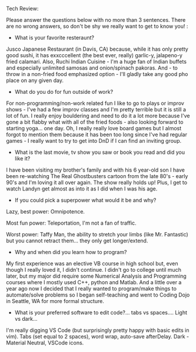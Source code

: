 Tech Review:

Please answer the questions below with no more than 3 sentences. There are no wrong answers, so don't be shy we really want to get to know you! :

<!-- - What is your favorite resteraunt?
Jusco Japanese Restaurant (in Davis, CA) because it has pretty good sushi but exxcccellent garlic-y, jalepeno-y fried calamari. Also, Ruchi Indian Cuisine - I'm a huge fan of Indian buffets and especially samosas and onion/spinach pakoras. And - to throw in a non-fried food emphasized option - any good pho place any day.

- What do you do for fun outside of work?
For non-programming/non-work related fun I like to go to plays or improv shows - I've had a few improv classes and I'm pretty terrible but it is still a lot of fun. I really enjoy bouldering and need to do it a lot more because I've gone a bit flabby what with all of the fried foods - also looking forward to starting yoga... one day. Oh, I really really love board games but I almost forgot to mention them because it has been too long since I've had regular games - I really want to try to get into DnD if I can find an inviting group.

- What is the last movie, tv show you saw or book you read and did you like it?
I have been visiting my brother's family and with his 6 year-old son I have been re-watching The Real Ghostbuster cartoon from the late 80's - early 90's and I'm loving it. The show really holds up! Plus, I get to watch Landyn get almost as into it as I did when I was his age.

- If you could pick a superpower what would it be and why?
Lazy, best power: Omnipotence.
Most fun power: Teleportation, I'm not a fan of traffic.
Worst power: Taffy Man, the ability to stretch your limbs (like Mr. Fantastic) but you cannot retract them... they only get longer/extend.

- Why and when did you learn how to program?
My first experience was an elective VB course in high school but, even though I really loved it, I didn't continue. I didn't go to college until much later, but my major did require some Numerical Analysis and Programming courses where I mostly used C++, python and Matlab. And a little over a year ago now I decided that I really wanted to program/make things to automate/solve problems so I began self-teaching and went to coding dojo for more formal structure.

- What is your preferred software to edit code?... tabs vs spaces…. Light vs dark...
I'm really digging VS Code (but surprisingly pretty happy with basic edits in vim). Tabs (set equal to 2 spaces), word wrap, autosave afterDelay. Dark - Material Neutral, VSCode icons.


--- -->
 - What is your favorite resteraunt?

Jusco Japanese Restaurant (in Davis, CA) because, while it has only pretty good sushi, it has exxcccellent (the best ever, really) garlic-y, jalapeno-y fried calamari. Also, Ruchi Indian Cuisine - I'm a huge fan of Indian buffets and especially unlimited samosas and onion/spinach pakoras. And - to throw in a non-fried food emphasized option - I'll gladly take any good pho place on any given day.


- What do you do for fun outside of work?

For non-programming/non-work related fun I like to go to plays or improv shows - I've had a few improv classes and I'm pretty terrible but it is still a lot of fun. I really enjoy bouldering and need to do it a lot more because I've gone a bit flabby what with all of the fried foods - also looking forward to starting yoga... one day. Oh, I really really love board games but I almost forgot to mention them because it has been too long since I've had regular games - I really want to try to get into DnD if I can find an inviting group.


- What is the last movie, tv show you saw or book you read and did you like it?

I have been visiting my brother's family and with his 6 year-old son I have been re-watching The Real Ghostbusters cartoon from the late 80's - early 90's and I'm loving it all over again. The show really holds up! Plus, I get to watch Landyn get almost as into it as I did when I was his age.


- If you could pick a superpower what would it be and why?

Lazy, best power: Omnipotence.

Most fun power: Teleportation, I'm not a fan of traffic.

Worst power: Taffy Man, the ability to stretch your limbs (like Mr. Fantastic) but you cannot retract them... they only get longer/extend.


- Why and when did you learn how to program?

My first experience was an elective VB course in high school but, even though I really loved it, I didn't continue. I didn't go to college until much later, but my major did require some Numerical Analysis and Programming courses where I mostly used C++, python and Matlab. And a little over a year ago now I decided that I really wanted to program/make things to automate/solve problems so I began self-teaching and went to Coding Dojo in Seattle, WA for more formal structure.


- What is your preferred software to edit code?... tabs vs spaces…. Light vs dark...

I'm really digging VS Code (but surprisingly pretty happy with basic edits in vim). Tabs (set equal to 2 spaces), word wrap, auto-save afterDelay. Dark - Material Neutral, VSCode icons.